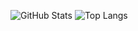 ![GitHub Stats](https://github-readme-stats.vercel.app/api?username=Thunderzapper&theme=nord&show_icons=true) ![Top Langs](https://github-readme-stats.vercel.app/api/top-langs/?username=Thunderzapper&layout=compact&theme=nord&showicons=true)
